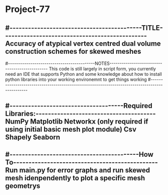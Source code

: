 # Project-77

#-------------------------------------------TITLE-----------------------------------------------
Accuracy of atypical vertex centred dual volume construction schemes for skewed meshes
------------------------------------------------------------------------------------------------


#-------------------------------------------NOTES-----------------------------------------------
This code is still largely in script form, you currently need an IDE that supports Python and 
some knowledge about how to install python libraries into your working environemnt to get things 
working
#-----------------------------------------------------------------------------------------------


#-------------------------------------Required Libraries:---------------------------------------
NumPy
Matplotlib
Networkx (only required if using initial basic mesh plot module)
Csv
Shapely
Seaborn 
------------------------------------------------------------------------------------------------


#------------------------------------------How To-----------------------------------------------
Run main.py for error graphs and run skewed mesh idenpendently to plot a specific mesh geometrys
------------------------------------------------------------------------------------------------
